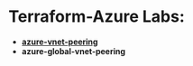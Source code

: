 # Terraform-Azure Labs:

- **[azure-vnet-peering](https://github.com/alentoholj/Terraform-Azure/tree/main/azure-vnet-peering)**
- **azure-global-vnet-peering**
